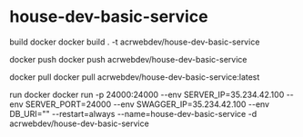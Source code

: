 # house-dev-basic-service

build docker
docker build . -t acrwebdev/house-dev-basic-service

docker push
docker push acrwebdev/house-dev-basic-service

docker pull
docker pull acrwebdev/house-dev-basic-service:latest

run docker
docker run -p 24000:24000 --env SERVER_IP=35.234.42.100 --env SERVER_PORT=24000 --env SWAGGER_IP=35.234.42.100 --env DB_URI="" --restart=always --name=house-dev-basic-service -d acrwebdev/house-dev-basic-service
